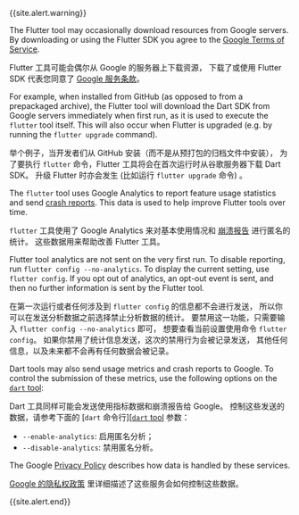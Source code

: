 {{site.alert.warning}}

  The Flutter tool may occasionally download resources from Google servers.
  By downloading or using the Flutter SDK you agree to the [Google Terms of Service][].

  Flutter 工具可能会偶尔从 Google 的服务器上下载资源，
  下载了或使用 Flutter SDK 代表您同意了
  [Google 服务条款][Google Terms of Service]。

  For example, when installed from GitHub (as opposed to from a prepackaged archive),
  the Flutter tool will download the Dart SDK from Google servers immediately when
  first run, as it is used to execute the `flutter` tool itself. This will also
  occur when Flutter is upgraded (e.g. by running the `flutter upgrade` command).

  举个例子，当开发者们从 GitHub 安装（而不是从预打包的归档文件中安装），
  为了要执行 `flutter` 命令，Flutter 工具将会在首次运行时从谷歌服务器下载 Dart SDK。
  升级 Flutter 时亦会发生 (比如运行 `flutter upgrade` 命令) 。

  The `flutter` tool uses Google Analytics to report feature usage
  statistics and send [crash reports][]. This data is used to help improve Flutter
  tools over time.

  `flutter` 工具使用了 Google Analytics
  来对基本使用情况和 [崩溃报告][crash reports] 进行匿名的统计。
  这些数据用来帮助改善 Flutter 工具。

  Flutter tool analytics are not sent on the very first run. To disable
  reporting, run `flutter config --no-analytics`. To display the current
  setting, use `flutter config`. If you opt out of analytics, an opt-out
  event is sent, and then no further information is sent by the
  Flutter tool.

  在第一次运行或者任何涉及到 `flutter config` 的信息都不会进行发送，
  所以你可以在发送分析数据之前选择禁止分析数据的统计。
  要禁用这一功能，只需要输入 `flutter config --no-analytics` 即可，
  想要查看当前设置使用命令 `flutter config`。
  如果你禁用了统计信息发送，这次的禁用行为会被记录发送，
  其他任何信息，以及未来都不会再有任何数据会被记录。
  
  Dart tools may also send usage metrics and crash reports to Google.
  To control the submission of these metrics, use the following options on the
  [`dart` tool][]:

  Dart 工具同样可能会发送使用指标数据和崩溃报告给 Google。
  控制这些发送的数据，请参考下面的
  [`dart` 命令行][[`dart` tool] 参数：

   * `--enable-analytics`: 启用匿名分析；
   * `--disable-analytics`: 禁用匿名分析。

  The Google [Privacy Policy][] describes how data is handled by these services.

  [Google 的隐私权政策][Privacy Policy] 里详细描述了这些服务会如何控制这些数据。

  [Google Terms of Service]: https://policies.google.com/terms
  [Privacy Policy]: https://policies.google.com/privacy
  [crash reports]: {{site.repo.flutter}}/wiki/Flutter-CLI-crash-reporting
  [`dart` tool]: {{site.dart-site}}/tools/dart-tool

{{site.alert.end}}
